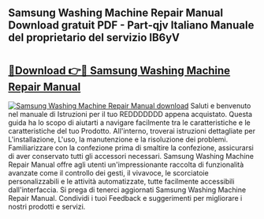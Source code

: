 ## Samsung Washing Machine Repair Manual Download gratuit PDF - Part-qjv Italiano Manuale del proprietario del servizio lB6yV

# <h2><a href="http://dfgiu7.blite.top/?on=Samsung+Washing+Machine+Repair+Manual">🔗Download 👉🔴 Samsung Washing Machine Repair Manual</a></h2>

[![Samsung Washing Machine Repair Manual download](https://i.imgur.com/lujVjoI.png)](http://dfgiu7.blite.top/?on=Samsung+Washing+Machine+Repair+Manual)
Saluti e benvenuto nel manuale di Istruzioni per il tuo REDDDDDDD appena acquistato. Questa guida ha lo scopo di aiutarti a navigare facilmente tra le caratteristiche e le caratteristiche del tuo Prodotto. All'interno, troverai istruzioni dettagliate per L'installazione, L'uso, la manutenzione e la risoluzione dei problemi. Familiarizzare con la confezione prima di smaltire la confezione, assicurarsi di aver conservato tutti gli accessori necessari. Samsung Washing Machine Repair Manual offre agli utenti un'impressionante raccolta di funzionalità avanzate come il controllo dei gesti, il vivavoce, le scorciatoie personalizzabili e le attività automatizzate, tutte facilmente accessibili dall'interfaccia. Si prega di tenerci aggiornati Samsung Washing Machine Repair Manual. Condividi i tuoi Feedback e suggerimenti per migliorare i nostri prodotti e servizi.
